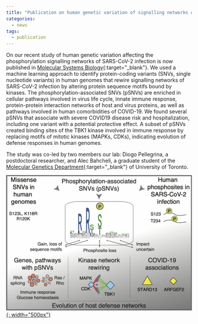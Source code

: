 ```yaml
---
title: "Publication on human genetic variation of signalling networks of SARS-CoV-2 infection"
categories:
  - news
tags:
  - publication
---
```


On our recent study of human genetic variation affecting the phosphorylation signalling networks of SARS-CoV-2 infection is now published in [Molecular Systems Biology][MSB_link]{:target="_blank"}. We used a machine learning approach to identify protein-coding variants (SNVs, single nucleotide variants) in human genomes that rewire signalling networks of SARS-CoV-2 infection by altering protein sequence motifs bound by kinases. The phosphorylation-associated SNVs (pSNVs) are enriched in cellular pathways involved in virus life cycle, innate immune response, protein-protein interaction networks of host and virus proteins, as well as pathways involved in human comorbidities of COVID-19. We found several pSNVs that associate with severe COVID19 disease risk and hospitalization, including one variant with a potential protective effect. A subset of pSNVs created binding sites of the TBK1 kinase involved in immune response by replacing motifs of mitotic kinases (MAPKs, CDKs), indicating evolution of defense responses in human genomes. 

The study was co-led by two members our lab: Diogo Pellegrina, a postdoctoral researcher, and Alec Bahcheli, a graduate student of the [Molecular Genetics Department][MoGen]{:target="_blank"} of University of Toronto.

[![news_CPTM](/assets/images/research/CPTM_graphical_abstract.png){: width="500px"}](/assets/images/research/CPTM_graphical_abstract.png)



[MSB_link]: https://www.embopress.org/doi/full/10.15252/msb.202110823
[MoGen]: https://moleculargenetics.utoronto.ca/
